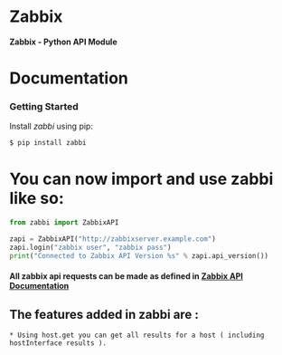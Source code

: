 # Zabbix
**Zabbix - Python API Module**

# Documentation
### Getting Started

Install *zabbi* using pip:

```bash
$ pip install zabbi
```

# You can now import and use zabbi like so:

```python
from zabbi import ZabbixAPI

zapi = ZabbixAPI("http://zabbixserver.example.com")
zapi.login("zabbix user", "zabbix pass")
print("Connected to Zabbix API Version %s" % zapi.api_version())
```

#### All zabbix api requests can be made as defined in [Zabbix API Documentation](https://www.zabbix.com/documentation/4.2/manual/api/reference)

## The features added in zabbi are :
```
* Using host.get you can get all results for a host ( including hostInterface results ).
```
